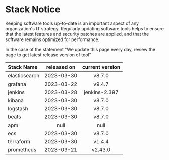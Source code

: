 # Stack Notice  
  

Keeping software tools up-to-date is an important aspect of any organization's IT strategy. Regularly updating software tools helps to ensure that the latest features and security patches are applied, and that the software remains optimized for performance.

In the case of the statement "We update this page every day, review the page to get latest release version of tool"  

| Stack Name | released on    | current version    |
| :----- | :---: | :---: |
|elasticsearch|2023-03-30|v8.7.0|
|grafana|2023-03-22|v9.4.7|
|jenkins|2023-03-28|jenkins-2.397|
|kibana|2023-03-30|v8.7.0|
|logstash|2023-03-30|v8.7.0|
|beats|2023-03-30|v8.7.0|
|apm|null|null|
|ecs|2023-03-30|v8.7.0|
|terraform|2023-03-30|v1.4.4|
|prometheus|2023-03-21|v2.43.0|


